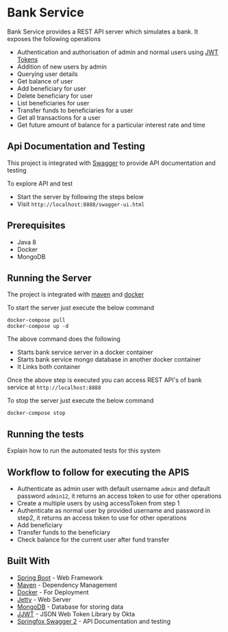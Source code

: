 # Bank Service

Bank Service provides a REST API server which simulates a bank. It exposes the following operations
* Authentication and authorisation of admin and normal users using [JWT Tokens](https://jwt.io/)
* Addition of new users by admin
* Querying user details
* Get balance of user
* Add beneficiary for user
* Delete beneficiary for user
* List beneficiaries for user
* Transfer funds to beneficiaries for a user
* Get all transactions for a user
* Get future amount of balance for a particular interest rate and time

## Api Documentation and Testing

This project is integrated with [Swagger](https://swagger.io/) to provide API documentation and testing

To explore API and test
* Start the server by following the steps below
* Visit `http://localhost:8888/swagger-ui.html`

## Prerequisites

* Java 8
* Docker
* MongoDB

## Running the Server

The project is integrated with [maven](https://maven.apache.org/) and [docker](https://www.docker.com/)

To start the server just execute the below command

```
docker-compose pull
docker-compose up -d
```
The above command does the following

* Starts bank service server in a docker container
* Starts bank service mongo database in another docker container
* It Links both container

Once the above step is executed you can access REST API's of bank service at `http://localhost:8888`


To stop the server just execute the below command
```
docker-compose stop
```

## Running the tests

Explain how to run the automated tests for this system

## Workflow to follow for executing the APIS

* Authenticate as admin user with default username `admin` and default password `admin12`, it returns an access token to use for other operations
* Create a multiple users by using accessToken from step 1
* Authenticate as normal user by provided username and password in step2, it returns an access token to use for other operations
* Add beneficiary
* Transfer funds to the beneficiary
* Check balance for the current user after fund transfer

## Built With

* [Spring Boot](https://spring.io/projects/spring-boot) - Web Framework
* [Maven](https://maven.apache.org/) - Dependency Management
* [Docker](https://www.docker.com/) - For Deployment
* [Jetty](https://www.eclipse.org/jetty/) - Web Server
* [MongoDB](https://www.mongodb.com/) - Database for storing data
* [JJWT](https://github.com/jwtk/jjwt) - JSON Web Token Library by Okta
* [Springfox Swagger 2](https://springfox.github.io/springfox/docs/current/#springfox-swagger-ui) - API Documentation and testing